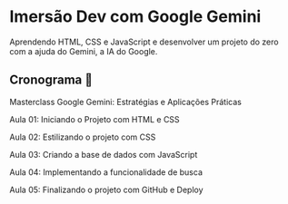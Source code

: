 # Imersão Dev com Google Gemini
Aprendendo HTML, CSS e JavaScript e desenvolver um projeto do zero com a ajuda do Gemini, a IA do Google.

## Cronograma 📅
Masterclass Google Gemini: Estratégias e Aplicações Práticas

Aula 01: Iniciando o Projeto com HTML e CSS

Aula 02: Estilizando o projeto com CSS

Aula 03: Criando a base de dados com JavaScript

Aula 04: Implementando a funcionalidade de busca

Aula 05: Finalizando o projeto com GitHub e Deploy
